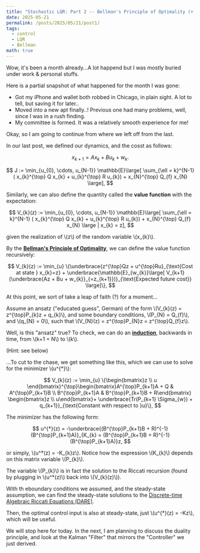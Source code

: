 ```yaml
---
title: "Stochastic LQR: Part 2 -- Bellman's Principle of Optimality (+ some life updates)"
date: 2025-05-21
permalink: /posts/2025/05/21/post1/
tags:
  - control
  - LQR
  - Bellman
math: true
---
```


Wow, it's been a month already...A lot happend but I was mostly buried under work & personal stuffs.

Here is a partial snapshot of what happened for the month I was gone: 
- Got my iPhone and wallet both robbed in Chicago, in plain sight. A lot to tell, but saving it for later..
- Moved into a new apt finally..! Previous one had many problems, well, since I was in a rush finding.
- My committee is formed. It was a relatively smooth experience for me!

Okay, so I am going to continue from where we left off from the last.

In our last post, we defined our dynamics, and the cosst as follows:

$$
x_{k+1} = Ax_{k} + Bu_{k} + w_{k}.
$$

$$
J := \min_{u_{0}, \cdots, u_{N-1}} \mathbb{E}\large[ \sum_{\ell = k}^{N-1} ( x_{k}^{\top} Q x_{k} + u_{k}^{\top} R u_{k}) + x_{N}^{\top} Q_{f} x_{N} \large],
$$

Similarly, we can also define the quantity called the **value function** with the expectation:

$$
V_{k}(z) := \min_{u_{0}, \cdots, u_{N-1}} \mathbb{E}\large[ \sum_{\ell = k}^{N-1} ( x_{k}^{\top} Q x_{k} + u_{k}^{\top} R u_{k}) + x_{N}^{\top} Q_{f} x_{N} \large | x_{k} = z],
$$

given the realization of \\(z\\) of the random variable \\(x_{k}\\).

By the [**Bellman's Principle of Optimality**](https://en.wikipedia.org/wiki/Bellman_equation), we can define the value function recursively:

$$
V_{k}(z) := \min_{u} \{\underbrace{z^{\top}Qz + u^{\top}Ru}_{\text{Cost at state } x_{k}=z} + \underbrace{\mathbb{E}_{w_{k}}\large[ V_{k+1}(\underbrace{Az + Bu + w_{k}}_{=z_{k+1}})}_{\text{Expected future cost}} \large]\},
$$

At this point, we sort of take a leap of faith (?) for a moment...

Assume an ansatz ("educated guess", German) of the form \\(V_{k}(z) = z^{\top}P_{k}z + q_{k}\\), and some boundary conditions, \\(P_{N} = Q_{f}\\), and \\(q_{N} = 0\\), such that \\(V_{N}(z) = z^{\top}P_{N}z = z^{\top}Q_{f}z\\).

Well, is this "ansatz" true? To check, we can do an [**induction**](https://en.wikipedia.org/wiki/Mathematical_induction), backwards in time, from \\(k+1 = N\\) to \\(k\\).

(Hint: see below)

...To cut to the chase, we get something like this, which we can use to solve for the minimizer  \\(u^{*}\\):

$$
V_{k}(z) := \min_{u} \{\begin{bmatrix}z \\ u \end{bmatrix}^{\top}\begin{bmatrix}A^{\top}P_{k+1}A + Q & A^{\top}P_{k+1}B \\ B^{\top}P_{k+1}A & B^{\top}P_{k+1}B + R\end{bmatrix} \begin{bmatrix}z \\ u\end{bmatrix}+ \underbrace{Tr(P_{k+1} \Sigma_{w}) + q_{k+1}}_{\text{Constant with respect to }u}\},
$$

The minimizer has the following form:

$$
u^{*}(z) = -\underbrace{(B^{\top}P_{k+1}B + R)^{-1}(B^{\top}P_{k+1}A)}_{K_{k} = (B^{\top}P_{k+1}B + R)^{-1}(B^{\top}P_{k+1}A)}z,
$$

or simply, \\(u^*(z) = -K_{k}z\\). Notice how the expression \\(K_{k}\\) depends on this matrix variable \\(P_{k}\\).

The variable \\(P_{k}\\) is in fact the solution to the Riccati recursion (found by plugging in \\(u^*(z)\\) back into \\(V_{k}(z)\\)).

With th eboundary conditions we assumed, and the steady-state assumption, we can find the steady-state solutions to the [Discrete-time Algebraic Riccati Equations (DARE)](https://en.wikipedia.org/wiki/Algebraic_Riccati_equation).

Then, the optimal control input is also at steady-state, just \\(u^{*}(z) = -Kz\\), which will be useful.

We will stop here for today. In the next, I am planning to discuss the duality principle, and look at the Kalman "Filter" that mirrors the "Controller" we just derived.